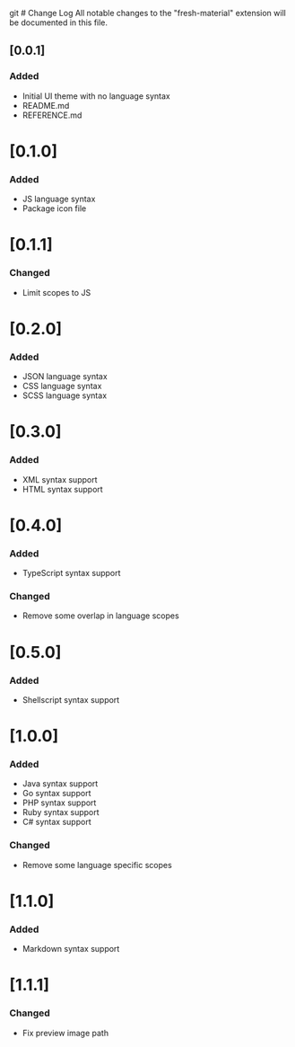 git # Change Log
All notable changes to the "fresh-material" extension will be documented in this file.

## [0.0.1]
### Added
- Initial UI theme with no language syntax
- README.md
- REFERENCE.md

# [0.1.0]
### Added
- JS language syntax
- Package icon file

# [0.1.1]
### Changed
- Limit scopes to JS

# [0.2.0]
### Added
- JSON language syntax
- CSS language syntax
- SCSS language syntax

# [0.3.0]
### Added
- XML syntax support
- HTML syntax support

# [0.4.0]
### Added
- TypeScript syntax support

### Changed
- Remove some overlap in language scopes

# [0.5.0]
### Added
- Shellscript syntax support

# [1.0.0]
### Added
- Java syntax support
- Go syntax support
- PHP syntax support
- Ruby syntax support
- C# syntax support

### Changed
- Remove some language specific scopes

# [1.1.0]
### Added
- Markdown syntax support

# [1.1.1]
### Changed
- Fix preview image path
